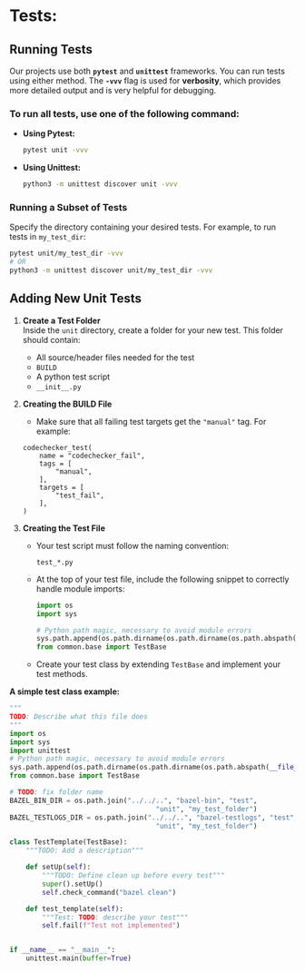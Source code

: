 # Tests:

## Running Tests

Our projects use both **`pytest`** and **`unittest`** frameworks.
You can run tests using either method.
The **`-vvv`** flag is used for **verbosity**, which provides more detailed output and is very helpful for debugging.

### To run all tests, use one of the following command:
* **Using Pytest:**
    ```bash
    pytest unit -vvv
    ```

* **Using Unittest:**
    ```bash
    python3 -m unittest discover unit -vvv
    ```

### Running a Subset of Tests
Specify the directory containing your desired tests. For example, to run tests in `my_test_dir`:

```bash
pytest unit/my_test_dir -vvv
# OR
python3 -m unittest discover unit/my_test_dir -vvv
```

## Adding New Unit Tests

1. **Create a Test Folder**  
   Inside the `unit` directory, create a folder for your new test. This folder should contain:
   - All source/header files needed for the test
   - `BUILD`
   - A python test script
   - `__init__.py`

2. **Creating the BUILD File**
    - Make sure that all failing test targets get the `"manual"` tag. For example:
    ```
    codechecker_test(
        name = "codechecker_fail",
        tags = [
            "manual",
        ],
        targets = [
            "test_fail",
        ],
    )
    ```

2. **Creating the Test File**  
    - Your test script must follow the naming convention:
        ```text
        test_*.py
        ``` 
    - At the top of your test file, include the following snippet to correctly handle module imports:
        ```python
        import os
        import sys

        # Python path magic, necessary to avoid module errors
        sys.path.append(os.path.dirname(os.path.dirname(os.path.abspath(__file__))))
        from common.base import TestBase
        ```  
    - Create your test class by extending `TestBase` and implement your test methods.

**A simple test class example:**
```python
"""
TODO: Describe what this file does
"""
import os
import sys
import unittest
# Python path magic, necessary to avoid module errors
sys.path.append(os.path.dirname(os.path.dirname(os.path.abspath(__file__))))
from common.base import TestBase

# TODO: fix folder name
BAZEL_BIN_DIR = os.path.join("../../..", "bazel-bin", "test", 
                                    "unit", "my_test_folder")
BAZEL_TESTLOGS_DIR = os.path.join("../../..", "bazel-testlogs", "test", 
                                    "unit", "my_test_folder")

class TestTemplate(TestBase):
    """TODO: Add a description"""

    def setUp(self):
        """TODO: Define clean up before every test"""
        super().setUp()
        self.check_command("bazel clean")

    def test_template(self):
        """Test: TODO: describe your test"""
        self.fail(f"Test not implemented")


if __name__ == "__main__":
    unittest.main(buffer=True) 
```